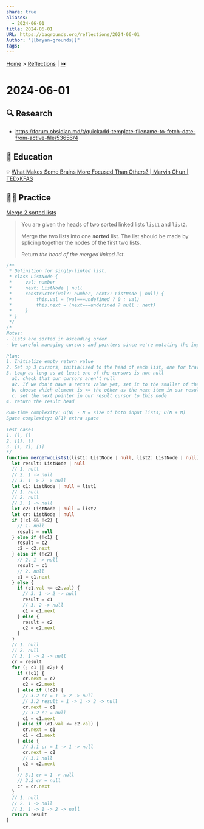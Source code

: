 ```yaml
---  
share: true  
aliases:  
  - 2024-06-01  
title: 2024-06-01  
URL: https://bagrounds.org/reflections/2024-06-01  
Author: "[[bryan-grounds]]"  
tags:   
---  
```

[Home](../index.md) > [Reflections](./index.md) | [⏮️](./2024-05-31.md)  
# 2024-06-01  
## 🔍 Research  
- https://forum.obsidian.md/t/quickadd-template-filename-to-fetch-date-from-active-file/53656/4  
## 🧠 Education  
💡 [What Makes Some Brains More Focused Than Others? | Marvin Chun | TEDxKFAS](../videos/what-makes-some-brains-more-focused-than-others-marvin-chun-tedxkfas.md)  
  
## 🏋🏻 Practice  
  
[Merge 2 sorted lists](https://leetcode.com/problems/merge-two-sorted-lists/)  
> You are given the heads of two sorted linked lists `list1` and `list2`.  
>  
> Merge the two lists into one **sorted** list. The list should be made by splicing together the nodes of the first two lists.  
>  
> Return _the head of the merged linked list_.  
  
```ts  
/**  
 * Definition for singly-linked list.  
 * class ListNode {  
 *     val: number  
 *     next: ListNode | null  
 *     constructor(val?: number, next?: ListNode | null) {  
 *         this.val = (val===undefined ? 0 : val)  
 *         this.next = (next===undefined ? null : next)  
 *     }  
 * }  
 */  
/*  
Notes:  
- lists are sorted in ascending order  
- be careful managing cursors and pointers since we're mutating the input  
  
Plan:  
1. Initialize empty return value  
2. Set up 3 cursors, initialized to the head of each list, one for traversing the result  
3. Loop as long as at least one of the cursors is not null  
  a1. check that our cursors aren't null  
  a2. If we don't have a return value yet, set it to the smaller of the two & increment that cursor  
  b. choose which element is <= the other as the next item in our result  
  c. set the next pointer in our result cursor to this node  
4. return the result head  
  
Run-time complexity: O(N) - N = size of both input lists; O(N + M)  
Space complexity: O(1) extra space  
  
Test cases  
1. [], []  
2. [1], []  
3. [1, 2], [1]  
*/  
function mergeTwoLists1(list1: ListNode | null, list2: ListNode | null): ListNode | null {  
  let result: ListNode | null  
  // 1. null  
  // 2. 1 -> null  
  // 3. 1 -> 2 -> null  
  let c1: ListNode | null = list1  
  // 1. null  
  // 2. null  
  // 3. 1 -> null  
  let c2: ListNode | null = list2  
  let cr: ListNode | null  
  if (!c1 && !c2) {  
    // 1. null  
    result = null  
  } else if (!c1) {  
    result = c2  
    c2 = c2.next  
  } else if (!c2) {  
    // 2. 1 -> null  
    result = c1  
    // 2. null  
    c1 = c1.next  
  } else {  
    if (c1.val <= c2.val) {  
      // 3. 1 -> 2 -> null  
      result = c1  
      // 3. 2 -> null  
      c1 = c1.next  
    } else {  
      result = c2  
      c2 = c2.next  
    }  
  }  
  // 1. null  
  // 2. null  
  // 3. 1 -> 2 -> null  
  cr = result  
  for (; c1 || c2;) {  
    if (!c1) {  
      cr.next = c2  
      c2 = c2.next  
    } else if (!c2) {  
      // 3.2 cr = 1 -> 2 -> null  
      // 3.2 result = 1 -> 1 -> 2 -> null  
      cr.next = c1  
      // 3.2 c1 = null  
      c1 = c1.next  
    } else if (c1.val <= c2.val) {  
      cr.next = c1  
      c1 = c1.next  
    } else {  
      // 3.1 cr = 1 -> 1 -> null  
      cr.next = c2  
      // 3.1 null  
      c2 = c2.next  
    }  
    // 3.1 cr = 1 -> null  
    // 3.2 cr = null  
    cr = cr.next  
  }  
  // 1. null  
  // 2. 1 -> null  
  // 3. 1 -> 1 -> 2 -> null  
  return result  
}  
```